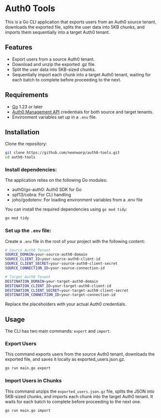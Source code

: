# Auth0 Tools

This is a Go CLI application that exports users from an Auth0 source tenant, downloads the exported file, splits the user data into 5KB chunks, and imports them sequentially into a target Auth0 tenant.

## Features

- Export users from a source Auth0 tenant.
- Download and unzip the exported .gz file.
- Split the user data into 5KB-sized chunks.
- Sequentially import each chunk into a target Auth0 tenant, waiting for each batch to complete before proceeding to the next.

## Requirements

- [Go](https://go.dev/) 1.23 or later
- [Auth0 Management API](https://auth0.com/docs/api/management/v2) credentials for both source and target tenants.
- Environment variables set up in a `.env` file.

## Installation

Clone the repository:

```bash
git clone https://github.com/neonwarp/auth0-tools.git
cd auth0-tools
```

### Install dependencies:

The application relies on the following Go modules:

- auth0/go-auth0: Auth0 SDK for Go
- spf13/cobra: For CLI handling
- joho/godotenv: For loading environment variables from a .env file

You can install the required dependencies using `go mod tidy`:

```bash
go mod tidy
```

### Set up the `.env` file:

Create a `.env` file in the root of your project with the following content:

```bash
# Source Auth0 Tenant
SOURCE_DOMAIN=your-source-auth0-domain
SOURCE_CLIENT_ID=your-source-auth0-client-id
SOURCE_CLIENT_SECRET=your-source-auth0-client-secret
SOURCE_CONNECTION_ID=your-source-connection-id

# Target Auth0 Tenant
DESTINATION_DOMAIN=your-target-auth0-domain
DESTINATION_CLIENT_ID=your-target-auth0-client-id
DESTINATION_CLIENT_SECRET=your-target-auth0-client-secret
DESTINATION_CONNECTION_ID=your-target-connection-id
```

Replace the placeholders with your actual Auth0 credentials.

## Usage

The CLI has two main commands: `export` and `import`.

### Export Users

This command exports users from the source Auth0 tenant, downloads the exported file, and saves it locally as exported_users.json.gz.

```bash
go run main.go export
```

### Import Users in Chunks

This command unzips the `exported_users.json.gz` file, splits the JSON into 5KB-sized chunks, and imports each chunk into the target Auth0 tenant. It waits for each batch to complete before proceeding to the next one.

```bash
go run main.go import
```